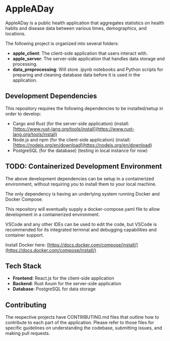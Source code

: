 # AppleADay

AppleADay is a public health application that aggregates statistics on health habits and disease data between various times, demographics, and locations. 

The following project is organized into several folders:
- **apple_client**: The client-side application that users interact with.
- **apple_server**: The server-side application that handles data storage and processing.
- **data_preprocessing**: Will store .ipynb notebooks and Python scripts for preparing and cleaning database data before it is used in the application.

## Development Dependencies

This repository requires the following dependencies to be installed/setup in order to develop:

- Cargo and Rust (for the server-side application) (install: [https://www.rust-lang.org/tools/install](https://www.rust-lang.org/tools/install)
- Node.js and npm (for the client-side application) (install: [https://nodejs.org/en/download](https://nodejs.org/en/download)
- PostgreSQL (for the database) (testing in local instance for now)

## TODO: Containerized Development Environment

The above development dependencies can be setup in a containerized environment, without requiring you to install them to your local machine.

The only dependency is having an underlying system running Docker and Docker Compose.

This repository will eventually supply a docker-compose.yaml file to allow development in a containerized environment.

VSCode and any other IDEs can be used to edit the code, but VSCode is recommended for its integrated terminal and debugging capabilities and container support.

Install Docker here: [https://docs.docker.com/compose/install/](https://docs.docker.com/compose/install/)

## Tech Stack

- **Frontend**: React.js for the client-side application
- **Backend**: Rust Axum for the server-side application
- **Database**: PostgreSQL for data storage

## Contributing

The respective projects have CONTRIBUTING.md files that outline how to contribute to each part of the application. Please refer to those files for specific guidelines on understanding the codebase, submitting issues, and making pull requests.



